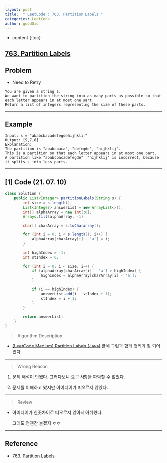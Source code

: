 ```yaml
---
layout: post
title:  " LeetCode : 763. Partition Labels "
categories: LeetCode
author: goodGid
---
```

* content
{:toc}

## [763. Partition Labels](https://leetcode.com/problems/partition-labels/)

## Problem

* Need to Retry

```
You are given a string s. 
We want to partition the string into as many parts as possible so that each letter appears in at most one part.
Return a list of integers representing the size of these parts.
```





---

## Example

```
Input: s = "ababcbacadefegdehijhklij"
Output: [9,7,8]
Explanation:
The partition is "ababcbaca", "defegde", "hijhklij".
This is a partition so that each letter appears in at most one part.
A partition like "ababcbacadefegde", "hijhklij" is incorrect, because it splits s into less parts.
```

---

## [1] Code (21. 07. 10)

``` java
class Solution {
    public List<Integer> partitionLabels(String s) {
        int size = s.length();
        List<Integer> answerList = new ArrayList<>();
        int[] alphaArray = new int[26];
        Arrays.fill(alphaArray, -1);

        char[] charArray = s.toCharArray();

        for (int i = 0; i < s.length(); i++) {
            alphaArray[charArray[i] - 'a'] = i;
        }

        int highIndex = -1;
        int stIndex = 0;

        for (int i = 0; i < size; i++) {
            if (alphaArray[charArray[i] - 'a'] > highIndex) {
                highIndex = alphaArray[charArray[i] - 'a'];
            }

            if (i == highIndex) {
                answerList.add(i - stIndex + 1);
                stIndex = i + 1;
            }
        }

        return answerList;
    }
}
```


> Algorithm Description

* [[LeetCode Medium] Partition Labels (Java)](https://bcp0109.tistory.com/205) 글에 그림과 함께 정리가 잘 되어있다.

---

> Wrong Reason

1. 문제 해석이 안됐다. 그러다보니 요구 사항을 파악할 수 없었다.

2. 문제를 이해하고 봤지만 아이디어가 떠오르지 않았다.

---

> Review

* 아이디어가 한끗차이로 떠오르지 않아서 아쉬웠다.

  그래도 언젠간 늘겠지 ㅎㅎ



---

## Reference

* [763. Partition Labels](https://leetcode.com/problems/partition-labels/)